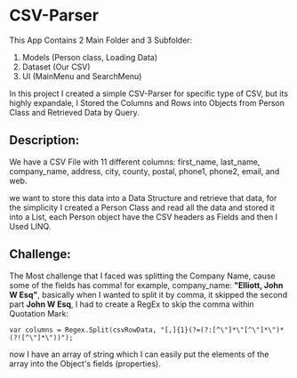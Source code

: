 # CSV-Parser

This App Contains 2 Main Folder and 3 Subfolder:

1. Models (Person class, Loading Data)
2. Dataset (Our CSV)
3. UI (MainMenu and SearchMenu)

In this project I created a simple CSV-Parser for specific type of CSV, but its highly expandale, I Stored the Columns and Rows into Objects from
Person Class and Retrieved Data by Query.

## Description:

We have a CSV File with 11 different columns:
first_name, last_name, company_name, address, city, county, postal, phone1, phone2, email, and web.

we want to store this data into a Data Structure and retrieve that data, for the simplicity I created a Person Class and read all the data and stored it into
a List<Person>, each Person object have the CSV headers as Fields and then I Used LINQ.

## Challenge:

The Most challenge that I faced was splitting the Company Name, cause some of the fields has comma!
for example, company_name: **"Elliott, John W Esq"**, basically when I wanted to split it by comma, it skipped the second part **John W Esq**,
I had to create a RegEx to skip the comma within Quotation Mark:

```
var columns = Regex.Split(csvRowData, "[,]{1}(?=(?:[^\"]*\"[^\"]*\")*(?![^\"]*\"))");
```
now I have an array of string which I can easily put the elements of the array into the Object's fields (properties).

